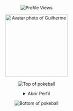 <p align="center">
  <img src="https://komarev.com/ghpvc/?username=GuilhermeRita&style=plastic&color=blueviolet" alt="Profile Views"/>
</p>

<p align="center">
  <img height="200" alt="Avatar photo of Guilherme" src="https://github.com/GuilhermeRita/GuilhermeRita/assets/99239411/avatar.png">
</p>

<div align="center">

![Top of pokeball](https://user-images.githubusercontent.com/44261381/209363264-ac854d3c-2cc2-44c4-928e-8a08d1013f46.png)

<details>
<summary>Abrir Perfil</summary>

<br>

<div align="center">
  <img height="200" alt="Avatar photo of Guilherme" src="https://github.com/10kartik/10kartik/assets/99239411/21742f3f-d9a7-4a53-8530-7d20d51e03a9">
</div>

<div align="center">
  <img src="https://readme-typing-svg.demolab.com/?font=VT323&size=35&duration=3500&pause=300&color=6A0572&center=true&vCenter=true&width=500&lines=Olá,+eu+sou+Guilherme;Desenvolvedor+Back-End+e+DBA;Apaixonado+por+dados+e+tecnologia;Curioso+e+explorador+de+sistemas" alt="Typing SVG">
</div>

<details>
<summary>Sobre Mim</summary>
<div align="left">

```js
/**
 * Representa Guilherme.
 *
 * @constructor
 * @param {string} location - São Paulo, Brasil.
 * @param {string} languages - Português, Inglês.
 * @param {string} jobTitle - Desenvolvedor Back-End / DBA.
 * @param {string} skills - Java, C++, Visual Basic, JS, SQL, Power BI, Engenharia de Software.
 * @param {string} interests - Aprender novas tecnologias, bancos de dados e sistemas eficientes.
 * @param {string} education - Técnico pela ETEC; ADS na Fatec.
 * @param {string} approachable - Sim, aberto a projetos e colaborações.
 * @param {string} motto - Sempre aprendendo, evoluindo e criando soluções com propósito.
 */
```

</div>
</details>

<details>
<summary>Ferramentas</summary>
<div align="center">
  <p style="display: inline-block;">
    <kbd>
      <kbd>Programming Languages</kbd><br><br>
      <img width="30px" src="https://cdn.jsdelivr.net/gh/devicons/devicon/icons/cplusplus/cplusplus-original.svg" alt="C++"/>
      <img width="30px" src="https://cdn.jsdelivr.net/gh/devicons/devicon/icons/javascript/javascript-original.svg" alt="JS"/>
      <img width="30px" src="https://cdn.jsdelivr.net/gh/devicons/devicon/icons/java/java-original.svg" alt="Java"/>
      <img width="30px" src="https://user-images.githubusercontent.com/25181517/121405384-444d7300-c95d-11eb-959f-913020d3bf90.png" alt="C#"/>
    </kbd>
    <kbd>
      <kbd>Database & BI</kbd><br><br>
      <img width="30px" src="https://cdn.jsdelivr.net/gh/devicons/devicon/icons/mysql/mysql-plain.svg" alt="MySQL"/>
      <img width="30px" src="https://img.shields.io/badge/Power%20BI-F2C811?style=for-the-badge&logo=powerbi&logoColor=black" alt="Power BI"/>
    </kbd>
    <kbd>
      <kbd>Back-end</kbd><br><br>
      <img width="30px" src="https://cdn.jsdelivr.net/gh/devicons/devicon/icons/nodejs/nodejs-original.svg" alt="Node.js"/>
      <img width="30px" src="https://cdn.jsdelivr.net/gh/devicons/devicon/icons/express/express-original-wordmark.svg" alt="Express"/>
    </kbd>
    <kbd>
      <kbd>Front-end</kbd><br><br>
      <img width="30px" src="https://cdn.jsdelivr.net/gh/devicons/devicon/icons/html5/html5-original.svg" alt="HTML"/>
      <img width="30px" src="https://cdn.jsdelivr.net/gh/devicons/devicon/icons/css3/css3-plain-wordmark.svg" alt="CSS"/>
      <img width="30px" src="https://cdn.jsdelivr.net/gh/devicons/devicon/icons/react/react-original.svg" alt="React"/>
    </kbd>
  </p>
</div>
</details>

<details>
<summary>GitHub Stats</summary>
<br>
<p align="center">
  <img align="center" src="https://github-readme-stats.vercel.app/api?username=GuilhermeRita&show_icons=true&theme=radical" alt="GitHub Stats">
  <img align="center" src="https://github-readme-stats.vercel.app/api/top-langs/?username=GuilhermeRita&layout=compact&theme=radical" alt="Top Languages">
</p>
</details>

<details>
<summary>Contato</summary>
<br>
<p align="center">
  <a href="mailto:contatoguilhermeau@gmail.com"><img src="https://img.shields.io/badge/Gmail-EA4335?style=for-the-badge&logo=gmail&logoColor=white" alt="Email"/></a>
  <a href="https://www.linkedin.com/in/guilherme-augusto-0b2582237/"><img src="https://img.shields.io/badge/LinkedIn-0A66C2?style=for-the-badge&logo=linkedin&logoColor=white" alt="LinkedIn"/></a>
</p>
</details>

<details>
<summary>Quote</summary>
<br>
<blockquote>“Sempre aprendendo, evoluindo e criando soluções com propósito.”<br><strong>— Guilherme</strong></blockquote>
</details>

</details>

![Bottom of pokeball](https://user-images.githubusercontent.com/44261381/209363271-905d2a5e-8a18-44c0-a450-45dddd4d5036.png)

</div>
